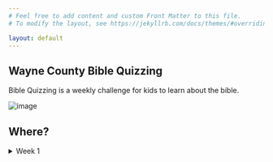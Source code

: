 ```yaml
---
# Feel free to add content and custom Front Matter to this file.
# To modify the layout, see https://jekyllrb.com/docs/themes/#overriding-theme-defaults

layout: default
---
```


## Wayne County Bible Quizzing
Bible Quizzing is a weekly challenge for kids to learn about the bible.

![image](https://placekitten.com/g/200/300)

## Where?


<div class="datatable-begin"></div>


<details>
<summary>Week 1</summary>
Team       | Score | GP       | PPG
-------    | ----- | -------- | -----------
Orrville   | 1600  | Fruit    | Fuji
Sonnenberg | 1500  | Fruit    | Snow
Fairlawn   | 1200  | Fruit    | Golden
Smithville | 800   | Fruit    | Navel
</details>

<div class="datatable-end"></div>

